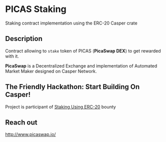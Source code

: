 # PICAS Staking

Staking contract implementation using the ERC-20 Casper crate

## Description

Contract allowing to `stake` token of PICAS (**PicaSwap DEX**) to get rewarded with it.

**PicaSwap** is a Decentralized Exchange and implementation of Automated Market Maker designed on Casper Network.

## The Friendly Hackathon: Start Building On Casper!

Project is participant of [Staking Using ERC-20](https://gitcoin.co/issue/casper-network/gitcoin-hackathon/26/100026594) bounty

## Reach out

http://www.picaswap.io/
